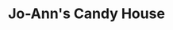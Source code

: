 ---
title: "Jo-Ann's Candy House"
url: /saratoga-springs/jo-anns-candy-house/
shop: confectionery
---